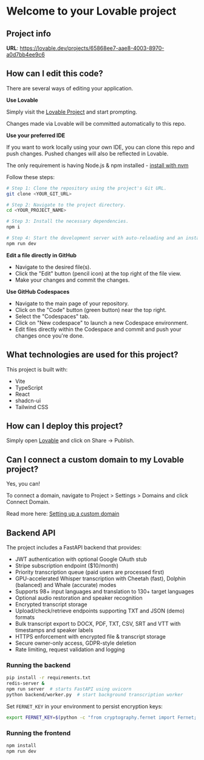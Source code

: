 # Welcome to your Lovable project

## Project info

**URL**: https://lovable.dev/projects/65868ee7-aae8-4003-8970-a0d7bb4ee9c6

## How can I edit this code?

There are several ways of editing your application.

**Use Lovable**

Simply visit the [Lovable Project](https://lovable.dev/projects/65868ee7-aae8-4003-8970-a0d7bb4ee9c6) and start prompting.

Changes made via Lovable will be committed automatically to this repo.

**Use your preferred IDE**

If you want to work locally using your own IDE, you can clone this repo and push changes. Pushed changes will also be reflected in Lovable.

The only requirement is having Node.js & npm installed - [install with nvm](https://github.com/nvm-sh/nvm#installing-and-updating)

Follow these steps:

```sh
# Step 1: Clone the repository using the project's Git URL.
git clone <YOUR_GIT_URL>

# Step 2: Navigate to the project directory.
cd <YOUR_PROJECT_NAME>

# Step 3: Install the necessary dependencies.
npm i

# Step 4: Start the development server with auto-reloading and an instant preview.
npm run dev
```

**Edit a file directly in GitHub**

- Navigate to the desired file(s).
- Click the "Edit" button (pencil icon) at the top right of the file view.
- Make your changes and commit the changes.

**Use GitHub Codespaces**

- Navigate to the main page of your repository.
- Click on the "Code" button (green button) near the top right.
- Select the "Codespaces" tab.
- Click on "New codespace" to launch a new Codespace environment.
- Edit files directly within the Codespace and commit and push your changes once you're done.

## What technologies are used for this project?

This project is built with:

- Vite
- TypeScript
- React
- shadcn-ui
- Tailwind CSS

## How can I deploy this project?

Simply open [Lovable](https://lovable.dev/projects/65868ee7-aae8-4003-8970-a0d7bb4ee9c6) and click on Share -> Publish.

## Can I connect a custom domain to my Lovable project?

Yes, you can!

To connect a domain, navigate to Project > Settings > Domains and click Connect Domain.

Read more here: [Setting up a custom domain](https://docs.lovable.dev/tips-tricks/custom-domain#step-by-step-guide)


## Backend API

The project includes a FastAPI backend that provides:

- JWT authentication with optional Google OAuth stub
- Stripe subscription endpoint ($10/month)
- Priority transcription queue (paid users are processed first)
- GPU-accelerated Whisper transcription with Cheetah (fast), Dolphin (balanced) and Whale (accurate) modes
- Supports 98+ input languages and translation to 130+ target languages
- Optional audio restoration and speaker recognition
- Encrypted transcript storage
- Upload/check/retrieve endpoints supporting TXT and JSON (demo) formats
- Bulk transcript export to DOCX, PDF, TXT, CSV, SRT and VTT with timestamps and speaker labels
- HTTPS enforcement with encrypted file & transcript storage
- Secure owner-only access, GDPR-style deletion
- Rate limiting, request validation and logging

### Running the backend

```sh
pip install -r requirements.txt
redis-server &
npm run server  # starts FastAPI using uvicorn
python backend/worker.py  # start background transcription worker
```

Set `FERNET_KEY` in your environment to persist encryption keys:

```sh
export FERNET_KEY=$(python -c "from cryptography.fernet import Fernet; print(Fernet.generate_key().decode())")
```

### Running the frontend

```sh
npm install
npm run dev
```
